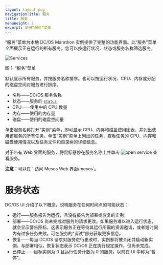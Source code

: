 ```yaml
---
layout: layout.pug
navigationTitle: 服务
title: 服务
menuWeight: 2
excerpt: 使用“服务”菜单
---
```


“服务”菜单为本地 DC/OS Marathon 实例提供了完整的功能界面。此“服务”菜单全面展示正在运行的所有服务。您可以按运行状况、状态或服务名称筛选服务。

![Services](/cn/1.11/img/services-ee.png)

图 1. “服务”菜单

默认显示所有服务，并按服务名称排序。也可以按运行状况、CPU、内存或分配的磁盘空间对服务进行排序。

- 名称——DC/OS 服务名称
- 状态——服务的 [`status`](#service-status)
- CPU——使用中的 CPU 数量
- 内存——使用的内存量
- 磁盘——使用的磁盘空间量

单击服务名称打开“实例”菜单，即可显示 CPU、内存和磁盘使用图表，并列出使用该服务的所有任务。单击“实例”菜单上列出的任务，查看任务的 CPU、内存和磁盘使用情况以及任务文件和目录树的详细信息。

对于带有 Web 界面的服务，将鼠标悬停在服务名称上并单击 ![open service](/cn/1.11/img/open-service.png) 查看服务。

<p class="message--note"><strong>注意：</strong>可以在 ` 访问 Mesos Web 界面<hostname>/mesos`。</p>

# 服务状态

DC/OS UI 介绍了以下概念，说明服务在任何时间点的可能状态：

- 运行——服务报告为运行，且没有报告为部署或恢复的实例。
- 部署——DC/OS 尚未完成对服务的请求更改。如果服务难以进入运行状态，就会显示警告图标。这表示服务正在等待其运行所需的资源邀请，或者短时间内有过多任务失败。可在服务的“调试”部分获取更多信息。
- 恢复——每当 DC/OS 请求对服务进行更改时，实例都将被关闭并启动新实例。与部署相似，恢复状态表示 DC/OS 正在执行规定操作，但尚未完成。
- 已停止——目标实例为 0 且运行任务计数为 0 的服务。以前在 UI 中称为“暂停”。
